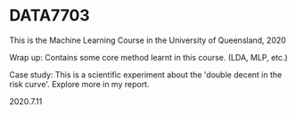# DATA7703

This is the Machine Learning Course in the University of Queensland, 2020

Wrap up: Contains some core method learnt in this course. (LDA, MLP, etc.)

Case study: This is a scientific experiment about the 'double decent in the risk curve'. Explore more in my report.

2020.7.11
